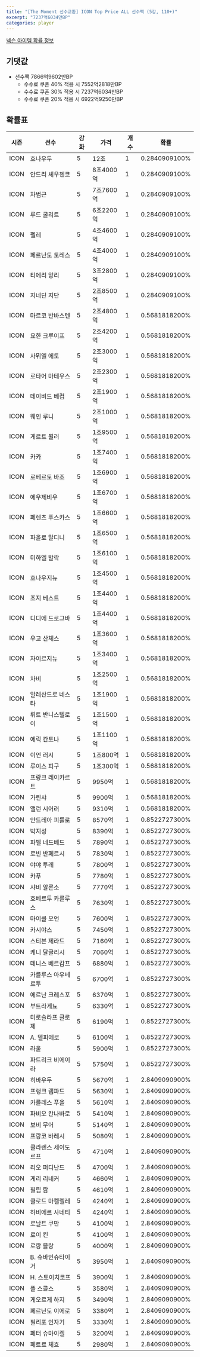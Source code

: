 ```yaml
---
title: "[The Moment 선수교환] ICON Top Price ALL 선수팩 (5강, 110+)"
excerpt: "7237억6034만BP"
categories: player
---
```

[넥슨 아이템 확률 정보](http://iteminfo.nexon.com/probability/fo4?sn=6721)

## 기댓값
  - 선수팩 7866억9602만BP
    - 수수료 쿠폰 40% 적용 시 7552억2818만BP
    - 수수료 쿠폰 30% 적용 시 7237억6034만BP
    - 수수료 쿠폰 20% 적용 시 6922억9250만BP


## 확률표

|시즌|선수|강화|가격|개수|확률|
|---|---|---|---|---|---|
|ICON|호나우두|5|12조|1|0.2840909100%|
|ICON|안드리 셰우첸코|5|8조4000억|1|0.2840909100%|
|ICON|차범근|5|7조7600억|1|0.2840909100%|
|ICON|루드 굴리트|5|6조2200억|1|0.2840909100%|
|ICON|펠레|5|4조4600억|1|0.2840909100%|
|ICON|페르난도 토레스|5|4조4000억|1|0.2840909100%|
|ICON|티에리 앙리|5|3조2800억|1|0.2840909100%|
|ICON|지네딘 지단|5|2조8500억|1|0.2840909100%|
|ICON|마르코 반바스텐|5|2조4800억|1|0.5681818200%|
|ICON|요한 크루이프|5|2조4200억|1|0.5681818200%|
|ICON|사뮈엘 에토|5|2조3000억|1|0.5681818200%|
|ICON|로타어 마테우스|5|2조2300억|1|0.5681818200%|
|ICON|데이비드 베컴|5|2조1900억|1|0.5681818200%|
|ICON|웨인 루니|5|2조1000억|1|0.5681818200%|
|ICON|게르트 뮐러|5|1조9500억|1|0.5681818200%|
|ICON|카카|5|1조7400억|1|0.5681818200%|
|ICON|로베르토 바조|5|1조6900억|1|0.5681818200%|
|ICON|에우제비우|5|1조6700억|1|0.5681818200%|
|ICON|페렌츠 푸스카스|5|1조6600억|1|0.5681818200%|
|ICON|파올로 말디니|5|1조6500억|1|0.5681818200%|
|ICON|미하엘 발락|5|1조6100억|1|0.5681818200%|
|ICON|호나우지뉴|5|1조4500억|1|0.5681818200%|
|ICON|조지 베스트|5|1조4400억|1|0.5681818200%|
|ICON|디디에 드로그바|5|1조4400억|1|0.5681818200%|
|ICON|우고 산체스|5|1조3600억|1|0.5681818200%|
|ICON|자이르지뉴|5|1조3400억|1|0.5681818200%|
|ICON|차비|5|1조2500억|1|0.5681818200%|
|ICON|알레산드로 네스타|5|1조1900억|1|0.5681818200%|
|ICON|뤼트 반니스텔로이|5|1조1500억|1|0.5681818200%|
|ICON|에릭 칸토나|5|1조1100억|1|0.5681818200%|
|ICON|이언 러시|5|1조800억|1|0.5681818200%|
|ICON|루이스 피구|5|1조300억|1|0.5681818200%|
|ICON|프랑크 레이카르트|5|9950억|1|0.5681818200%|
|ICON|가린샤|5|9900억|1|0.5681818200%|
|ICON|앨런 시어러|5|9310억|1|0.5681818200%|
|ICON|안드레아 피를로|5|8570억|1|0.8522727300%|
|ICON|박지성|5|8390억|1|0.8522727300%|
|ICON|파벨 네드베드|5|7890억|1|0.8522727300%|
|ICON|로빈 반페르시|5|7830억|1|0.8522727300%|
|ICON|야야 투레|5|7800억|1|0.8522727300%|
|ICON|카푸|5|7780억|1|0.8522727300%|
|ICON|샤비 알론소|5|7770억|1|0.8522727300%|
|ICON|호베르투 카를루스|5|7630억|1|0.8522727300%|
|ICON|마이클 오언|5|7600억|1|0.8522727300%|
|ICON|카시야스|5|7450억|1|0.8522727300%|
|ICON|스티븐 제라드|5|7160억|1|0.8522727300%|
|ICON|케니 달글리시|5|7060억|1|0.8522727300%|
|ICON|데니스 베르캄프|5|6880억|1|0.8522727300%|
|ICON|카를루스 아우베르투|5|6700억|1|0.8522727300%|
|ICON|에르난 크레스포|5|6370억|1|0.8522727300%|
|ICON|부트라게뇨|5|6330억|1|0.8522727300%|
|ICON|미로슬라프 클로제|5|6190억|1|0.8522727300%|
|ICON|A. 델피에로|5|6100억|1|0.8522727300%|
|ICON|라울|5|5900억|1|0.8522727300%|
|ICON|파트리크 비에이라|5|5750억|1|0.8522727300%|
|ICON|히바우두|5|5670억|1|2.8409090900%|
|ICON|프랭크 램파드|5|5630억|1|2.8409090900%|
|ICON|카를레스 푸욜|5|5610억|1|2.8409090900%|
|ICON|파비오 칸나바로|5|5410억|1|2.8409090900%|
|ICON|보비 무어|5|5140억|1|2.8409090900%|
|ICON|프랑코 바레시|5|5080억|1|2.8409090900%|
|ICON|클라렌스 세이도르프|5|4710억|1|2.8409090900%|
|ICON|리오 퍼디난드|5|4700억|1|2.8409090900%|
|ICON|게리 리네커|5|4660억|1|2.8409090900%|
|ICON|필립 람|5|4610억|1|2.8409090900%|
|ICON|클로드 마켈렐레|5|4240억|1|2.8409090900%|
|ICON|하비에르 사네티|5|4240억|1|2.8409090900%|
|ICON|로날트 쿠만|5|4100억|1|2.8409090900%|
|ICON|로이 킨|5|4100억|1|2.8409090900%|
|ICON|로랑 블랑|5|4000억|1|2.8409090900%|
|ICON|B. 슈바인슈타이거|5|3950억|1|2.8409090900%|
|ICON|H. 스토이치코프|5|3900억|1|2.8409090900%|
|ICON|폴 스콜스|5|3580억|1|2.8409090900%|
|ICON|게오르게 하지|5|3490억|1|2.8409090900%|
|ICON|페르난도 이에로|5|3380억|1|2.8409090900%|
|ICON|필리포 인자기|5|3330억|1|2.8409090900%|
|ICON|페터 슈마이켈|5|3200억|1|2.8409090900%|
|ICON|페트르 체흐|5|2980억|1|2.8409090900%|
